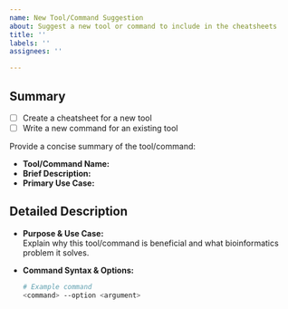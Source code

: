```yaml
---
name: New Tool/Command Suggestion
about: Suggest a new tool or command to include in the cheatsheets
title: ''
labels: ''
assignees: ''

---
```


## Summary
- [ ] Create a cheatsheet for a new tool
- [ ] Write a new command for an existing tool

Provide a concise summary of the tool/command:
- **Tool/Command Name:**  
- **Brief Description:**  
- **Primary Use Case:**  


## Detailed Description
- **Purpose & Use Case:**  
  Explain why this tool/command is beneficial and what bioinformatics problem it solves.

- **Command Syntax & Options:**  
  ```sh
  # Example command
  <command> --option <argument>
